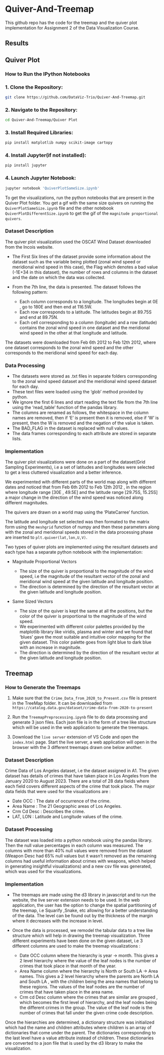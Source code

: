 # Quiver-And-Treemap

This github repo has the code for the treemap and the quiver plot implementation for Assignment 2 of the Data Visualization Course.

## Results 


## Quiver Plot


### How to Run the IPython Notebooks

### 1. Clone the Repository:

```bash
git clone https://github.com/DataViz-Trio/Quiver-And-Treemap.git
```

### 2. Navigate to the Repository:
```bash
cd Quiver-And-Treemap/Quiver Plot
```

### 3. Install Required Libraries:
```bash
pip install matplotlib numpy scikit-image cartopy
```

### 4. Install Jupyter(if not installed):
```bash
pip install jupyter
```

### 4. Launch Jupyter Notebook:
```bash
jupyter notebook 'QuiverPlotSameSize.ipynb'
```

To get the visualizations, run the python notebooks that are present in the Quiver Plot folder. You get a gif with the same size quivers on running the `QuiverPlotSameSize.ipynb` file and the other notebook `QuiverPlotDifferentSize.ipynb` to get the gif of the `magnitude proportional quivers`.

### Dataset Description


The quiver plot visualization used the OSCAT Wind Dataset downloaded from the Incois website. 

- The First Six lines of the dataset provide some information about the dataset such as the variable being plotted (zonal wind speed or meridional wind speed in this case), the Flag which denotes a bad value (-1E+34 in this dataset), the number of rows and columns in the dataset and the date on which the data was collected.

- From the 7th line, the data is presented. The dataset follows the following pattern:

  - Each column corresponds to a longitude. The longitudes begin at 0E , go to 180E and then end at 116.5W.
  -  Each row corresponds to a latitude. The latitudes begin at 89.75S and end at 89.75N.
  - Each cell corresponding to a column (longitude) and a row (latitude) contains the zonal wind speed in one dataset and the meridional wind speed in the other at that longitude and latitude.

The datasets were downloaded from Feb 6th 2012 to Feb 12th 2012, where one dataset corresponds to the zonal wind speed and the other corresponds to the meridional wind speed for each day.

### Data Processing

- The datasets were stored as .txt files in separate folders corresponding to the zonal wind speed dataset and the meridional wind speed dataset for each day. 
- These text files were loaded using the ‘glob’ method provided by python. 
- We ignore the first 6 lines and start reading the text file from the 7th line using the ‘read_table’ function of the pandas library. 
- The columns are renamed as follows, the whitespace in the column names are removed, then if ‘E’ is present then it is removed, else if ‘W’ is present, then the W is removed and the negation of the value is taken.
- The BAD_FLAG in the dataset is replaced with null values.
- The data frames corresponding to each attribute are stored in separate lists.

### Implementation

The quiver plot visualizations were done on a part of the dataset(Grid Sampling Experiments), i.e a set of latitudes and longitudes were selected to get a less cluttered visualization and a better inference.  

We experimented with different parts of the world map along with different dates and noticed that from Feb 6th 2012 to Feb 12th 2012 , in the region where longitude range [30E , 49.5E] and the latitude range [29.75S, 15.25S] a major change in the direction of the wind speed was noticed along different magnitudes.

The quivers are drawn on a world map using the ‘PlateCarree’ function.

The latitude and longitude set selected was then formated to the matrix form using the `meshgrid` function of numpy and then these parameters along with the zonal and meridonal speeds stored in the data processing phase are inserted to `plt.quiver(lat,lon,U,V)`.

Two types of quiver plots are implemented using the resultant datasets and each type has a separate python notebook with the implementation: 

- Magnitude Proportional Vectors
  - The size of the quiver is proportional to the magnitude of the wind speed, i.e the magnitude of the resultant vector of the zonal and meridional wind speed at the given latitude and longitude position.
  - The direction is determined by the direction of the resultant vector at the given latitude and longitude position.

- Same Sized Vectors
  - The size of the quiver is kept the same at all the positions, but the color of the quiver is proportional to the magnitude of the wind speed. 
  - We experimented with different color palettes provided by the matplotlib library like viridis, plasma and winter and we found that ‘blues’ gave the most suitable and intuitive color mapping for the given dataset. This color palette goes from light blue to dark blue with an increase in magnitude.
  - The direction is determined by the direction of the resultant vector at the given latitude and longitude position.

## Treemap

### How to Generate the Treemaps

1. Make sure that the `Crime_Data_from_2020_to_Present.csv` file is present in the TreeMap folder.
It can be downloaded from `https://catalog.data.gov/dataset/crime-data-from-2020-to-present`

2. Run the `TreemapPreprocessing.ipynb` file to do data processing and generate 3 json files. Each json file is in the form of a tree like structure which will be used in the web application to generate the treemaps.

3. Download the `live server` extension of VS Code and open the `index.html` page. Start the live server, a web application will open in the browser with the 3 different treemaps drawn one below another.

### Dataset Description

Crime Data of Los Angeles dataset, i.e the dataset assigned in A1. The given dataset has details of crimes that have taken place in Los Angeles from the January 2020
to August 2023. There are a total of 28 data fields where each field covers different aspects of the crime that took place. The major data fields that were used for the visualizations are :

- Date OCC : The date of occurrence of the crime.
- Area Name : The 21 Geographic areas of Los Angeles.
- Crm Cd Desc : Describes the crime.
- LAT, LON : Latitude and Longitude values of the crime.

### Dataset Processing

The dataset was loaded into a python notebook using the pandas library. Then the null value percentages in each column was measured. The columns with more than 40% null values
were removed from the dataset (Weapon Desc had 65% null values but it wasn’t removed as the remaining columns had useful information about crimes with weapons, which helped in generating insightful visualizations) and a new csv file was generated, which was used for the visualizations.

### Implementation 

- The treemaps are made using the d3 library in javascript and to run the website, the live server extension needs to be used. In the web application, the user has the option to change the spatial partitioning of the treemap, i.e Squarify ,Snake, etc allowing for a better understanding of the data. The level can be found out by the thickness of the margin where it decreases with the increase in level.

- Once the data is processed, we remodel the tabular data to a tree like structure which will help in drawing the treemap visualization. Three different experiments have been done on the given dataset, i.e 3 different columns are used to make the treemap visualizations : 

  - Date OCC column where the hierarchy is year -> month. This gives a 2 level hierarchy where the value of the leaf nodes is the number of crimes that took place in that month of the year.
  - Area Name column where the hierarchy is North or South LA -> Area names. This gives a 2 level hierarchy where the parents are North LA and South LA , with the children being the area names that belong to these regions. The values of the leaf nodes are the number of crimes that have taken place in the area name.
  - Crm cd Desc column where the crimes that are similar are grouped , which becomes the first level of hierarchy, and the leaf nodes being the different crimes in the group. The value of the leaf node is the number of crimes that fall under the given crime code description.

Once the hierarchies are determined, a dictionary structure was initialized which had the name and children attributes where children is an array of dictionaries that come under the parent. The dictionaries corresponding to the last level have a value attribute instead of children. These dictionaries are converted to a json file that is used by the d3 library to make the visualization.


